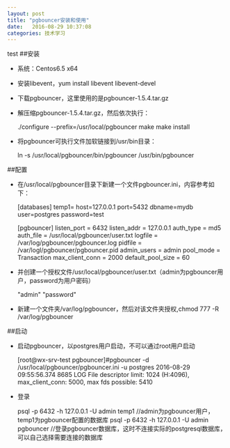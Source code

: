 ```yaml
---
layout: post
title: "pgbouncer安装和使用"
date:   2016-08-29 10:37:08
categories: 技术学习
---
```

test
##安装
* 系统：Centos6.5 x64
* 安装libevent，yum install libevent libevent-devel
* 下载pgbouncer，这里使用的是pgbouncer-1.5.4.tar.gz
* 解压缩pgbouncer-1.5.4.tar.gz，然后依次执行：

	./configure --prefix=/usr/local/pgbouncer
	make
	make install

* 将pgbouncer可执行文件加软链接到/usr/bin目录：

	ln -s /usr/local/pgbouncer/bin/pgbouncer /usr/bin/pgbouncer

##配置
* 在/usr/local/pgbouncer目录下新建一个文件pgbouncer.ini，内容参考如下：

	[databases]
	temp1= host=127.0.0.1 port=5432 dbname=mydb user=postgres password=test

	[pgbouncer]
	listen_port = 6432
	listen_addr = 127.0.0.1
	auth_type = md5
	auth_file = /usr/local/pgbouncer/user.txt
	logfile = /var/log/pgbouncer/pgbouncer.log
	pidfile = /var/logl/pgbouncer/pgbouncer.pid
	admin_users = admin
	pool_mode = Transaction
	max_client_conn = 2000
	default_pool_size = 60

* 并创建一个授权文件/usr/local/pgbouncer/user.txt（admin为pgbouncer用户，password为用户密码）

	"admin" "password"

* 新建一个文件夹/var/log/pgbouncer，然后对该文件夹授权,chmod 777 -R /var/log/pgbouncer

##启动
* 启动pgbouncer，以postgres用户启动，不可以通过root用户启动

	[root@wx-srv-test pgbouncer]#pgbouncer -d /usr/local/pgbouncer/pgbouncer.ini -u postgres
	2016-08-29 09:55:56.374 8685 LOG File descriptor limit: 1024 (H:4096), max_client_conn: 5000, max fds possible: 5410

* 登录

	psql -p 6432 -h 127.0.0.1 -U admin temp1                       //admin为pgbouncer用户，temp1为pgbouncer配置的数据库
	psql -p 6432 -h 127.0.0.1 -U admin pgbouncer                //登录pgbouncer数据库，这时不连接实际的postgresql数据库，可以自己选择需要连接的数据库
